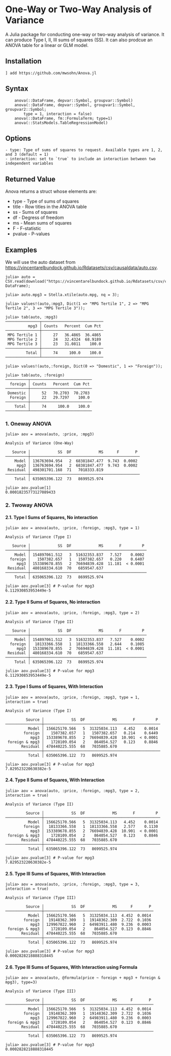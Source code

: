# One-Way or Two-Way Analysis of Variance

A Julia package for conducting one-way or two-way analysis of variance.
It can produce Type I, II, III sums of squares (SS). It can also prodcue
an ANOVA table for a linear or GLM model.

## Installation

`] add https://github.com/mwsohn/Anova.jl`

## Syntax


```
	anova(::DataFrame, depvar::Symbol, groupvar::Symbol)
	anova(::DataFrame, depvar::Symbol, groupvar1::Symbol, groupvar2::Symbol; 
        type = 1, interaction = false)
    anova(::DataFrame, fm::FormulaTerm; type=1)
    anova(::StatsModels.TableRegressionModel)
```

## Options
```
- type: Type of sums of squares to request. Available types are 1, 2, and 3 (default = 1)
- interaction: set to `true` to include an interaction between two independent variables
```

## Returned Value
Anova returns a struct whose elements are:

* type - Type of sums of squares
* title - Row titles in the ANOVA table
* ss - Sums of squares
* df - Degress of freedom
* ms - Mean sums of squares
* F - F-statistic
* pvalue - P-values

## Examples

We will use the auto dataset from https://vincentarelbundock.github.io/Rdatasets/csv/causaldata/auto.csv.

```
julia> auto = CSV.read(download("https://vincentarelbundock.github.io/Rdatasets/csv/causaldata/auto.csv"), DataFrame);

julia> auto.mpg3 = Stella.xtile(auto.mpg, nq = 3);

julia> values!(auto,:mpg3, Dict(1 => "MPG Tertile 1", 2 => "MPG Tertile 2", 3 => "MPG Tertile 3"));

julia> tab(auto, :mpg3)
───────────────┬───────────────────────────
          mpg3 │ Counts   Percent  Cum Pct 
───────────────┼───────────────────────────
 MPG Tertile 1 │     27   36.4865  36.4865
 MPG Tertile 2 │     24   32.4324  68.9189
 MPG Tertile 3 │     23   31.0811    100.0
───────────────┼───────────────────────────
         Total │     74     100.0    100.0
───────────────┴───────────────────────────

julia> values!(auto,:foreign, Dict(0 => "Domestic", 1 => "Foreign"));

julia> tab(auto, :foreign)
──────────┬───────────────────────────
  foreign │ Counts   Percent  Cum Pct 
──────────┼───────────────────────────
 Domestic │     52   70.2703  70.2703
  Foreign │     22   29.7297    100.0
──────────┼───────────────────────────
    Total │     74     100.0    100.0
──────────┴───────────────────────────

```

### 1. Oneway ANOVA

```
julia> aov = anova(auto, :price, :mpg3)

Analysis of Variance (One-Way)

   Source │            SS  DF            MS      F       P 
──────────┼────────────────────────────────────────────────
    Model │ 136763694.954   2  68381847.477  9.743  0.0002
     mpg3 │ 136763694.954   2  68381847.477  9.743  0.0002
 Residual │ 498301701.168  71   7018333.819
──────────┼────────────────────────────────────────────────
    Total │ 635065396.122  73   8699525.974

julia> aov.pvalue[1]
0.00018235773127089433
```
### 2. Twoway ANOVA

#### 2.1. Type I Sums of Squares, No interaction
```
julia> aov = anova(auto, :price, :foreign, :mpg3, type = 1)

Analysis of Variance (Type I)

   Source │            SS  DF            MS       F         P 
──────────┼───────────────────────────────────────────────────
    Model │ 154897061.512   3  51632353.837   7.527    0.0002
  foreign │   1507382.657   1   1507382.657   0.220    0.6407
     mpg3 │ 153389678.855   2  76694839.428  11.181  < 0.0001
 Residual │ 480168334.610  70   6859547.637
──────────┼───────────────────────────────────────────────────
    Total │ 635065396.122  73   8699525.974

julia> aov.pvalue[3] # P-value for mpg3
6.112930853953449e-5
```

#### 2.2. Type II Sums of Squares, No interaction
```
julia> aov = anova(auto, :price, :foreign, :mpg3, type = 2)

Analysis of Variance (Type II)

   Source │            SS  DF            MS       F         P 
──────────┼───────────────────────────────────────────────────
    Model │ 154897061.512   3  51632353.837   7.527    0.0002
  foreign │  18133366.558   1  18133366.558   2.644    0.1085
     mpg3 │ 153389678.855   2  76694839.428  11.181  < 0.0001
 Residual │ 480168334.610  70   6859547.637
──────────┼───────────────────────────────────────────────────
    Total │ 635065396.122  73   8699525.974

julia> aov.pvalue[3] # P-value for mpg3
6.112930853953449e-5
```

#### 2.3. Type I Sums of Squares, With Interaction
```
julia> aov = anova(auto, :price, :foreign, :mpg3, type = 1, interaction = true)

Analysis of Variance (Type I)

         Source │            SS  DF            MS       F         P 
────────────────┼───────────────────────────────────────────────────
          Model │ 156625170.566   5  31325034.113   4.452    0.0014
        foreign │   1507382.657   1   1507382.657   0.214    0.6449
           mpg3 │ 153389678.855   2  76694839.428  10.901  < 0.0001
 foreign & mpg3 │   1728109.054   2    864054.527   0.123    0.8846
       Residual │ 478440225.555  68   7035885.670
────────────────┼───────────────────────────────────────────────────
          Total │ 635065396.122  73   8699525.974

julia> aov.pvalue[3] # P-value for mpg3
7.829523220630382e-5
```

#### 2.4. Type II Sums of Squares, With Interaction
```
julia> aov = anova(auto, :price, :foreign, :mpg3, type = 2, interaction = true)

Analysis of Variance (Type II)

         Source │            SS  DF            MS       F         P 
────────────────┼───────────────────────────────────────────────────
          Model │ 156625170.566   5  31325034.113   4.452    0.0014
        foreign │  18133366.558   1  18133366.558   2.577    0.1130
           mpg3 │ 153389678.855   2  76694839.428  10.901  < 0.0001
 foreign & mpg3 │   1728109.054   2    864054.527   0.123    0.8846
       Residual │ 478440225.555  68   7035885.670
────────────────┼───────────────────────────────────────────────────
          Total │ 635065396.122  73   8699525.974

julia> aov.pvalue[3] # P-value for mpg3
7.829523220630382e-5
```

#### 2.5. Type III Sums of Squares, With Interaction
```
julia> aov = anova(auto, :price, :foreign, :mpg3, type = 3, interaction = true)

Analysis of Variance (Type III)

         Source │            SS  DF            MS      F       P 
────────────────┼────────────────────────────────────────────────
          Model │ 156625170.566   5  31325034.113  4.452  0.0014
        foreign │  19148362.309   1  19148362.309  2.722  0.1036
           mpg3 │ 129967822.960   2  64983911.480  9.236  0.0003
 foreign & mpg3 │   1728109.054   2    864054.527  0.123  0.8846
       Residual │ 478440225.555  68   7035885.670
────────────────┼────────────────────────────────────────────────
          Total │ 635065396.122  73   8699525.974

julia> aov.pvalue[3] # P-value for mpg3
0.0002828218888318445
```

#### 2.6. Type III Sums of Squares, With Interaction using Formula
```
julia> aov = anova(auto, @formula(price ~ foreign + mpg3 + foreign & mpg3), type=3)

Analysis of Variance (Type III)

         Source │            SS  DF            MS      F       P 
────────────────┼────────────────────────────────────────────────
          Model │ 156625170.566   5  31325034.113  4.452  0.0014
        foreign │  19148362.309   1  19148362.309  2.722  0.1036
           mpg3 │ 129967822.960   2  64983911.480  9.236  0.0003
 foreign & mpg3 │   1728109.054   2    864054.527  0.123  0.8846
       Residual │ 478440225.555  68   7035885.670
────────────────┼────────────────────────────────────────────────
          Total │ 635065396.122  73   8699525.974

julia> aov.pvalue[3] # P-value for mpg3
0.0002828218888318445
```





